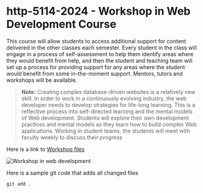 # http-5114-2024 - Workshop in Web Development Course


This course will allow students to access additional support for content delivered in the other classes each semester. Every student in the class will engage in a process of self-assessment to help them identify areas where they would benefit from help, and then the student and teaching team will set up a process for providing support for any areas where the student would benefit from some in-the-moment support. Mentors, tutors and workshops will be available.

> **Note:** Creating complex database-driven websites is a relatively new skill. In order to work in a continuously evolving industry, the web developer needs to develop strategies for life-long learning. This is a reflective process into self-directed learning and the mental models of Web development. Students will explore their own development practices and mental models as they learn how to build complex Web applications. Working in student teams, the students will meet with faculty weekly to discuss their progress

Here is a link to [Workshop files](https://github.com/codeadamca/lessons-workshops-1)

![Workshop in web development](https://res.cloudinary.com/dqtokk1cn/image/upload/v1726022317/Git-scaled_tck6xg.jpg)

Here is a sample git code that adds all changed files

```git
git add .
